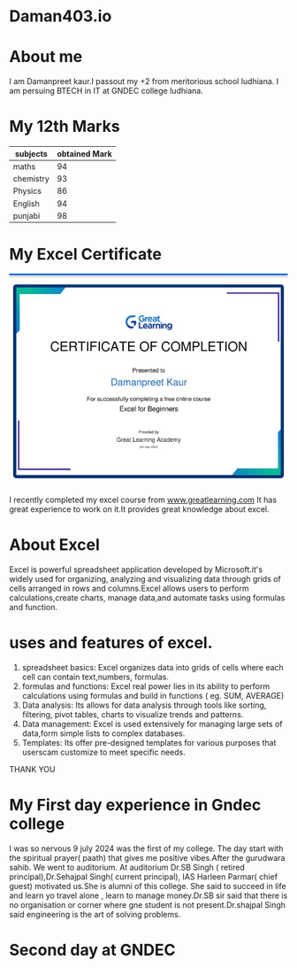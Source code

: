 
# Daman403.io                     

# About me


I am Damanpreet kaur.I passout my +2 from meritorious school ludhiana. I am persuing BTECH in IT at GNDEC college ludhiana.

# My 12th Marks

|subjects| obtained Mark|
|---------|-------------|
|maths| 94|
| chemistry| 93|
|Physics| 86|
|English| 94|
| punjabi| 98|

# My Excel Certificate 

![certificate](IMG-20240723-WA0001.jpg)

I recently completed my excel course from www.greatlearning.com It has great experience to work on it.It provides great knowledge about excel.

# About Excel
Excel is powerful spreadsheet application developed by Microsoft.it's  widely used for organizing, analyzing and visualizing data through grids of cells arranged in rows and columns.Excel allows users to perform calculations,create charts, manage data,and automate tasks using formulas and function.
# uses and features of excel.

1. spreadsheet basics: Excel organizes data into grids of cells where each cell can contain text,numbers, formulas.
2. formulas and functions: Excel real power lies in its ability to perform calculations using formulas and build in functions ( eg. SUM, AVERAGE)
3. Data analysis: Its allows for data analysis through tools like sorting, filtering, pivot tables, charts to visualize trends and patterns.
4. Data management: Excel is used extensively for managing large sets of data,form simple lists to complex databases.
5. Templates: Its offer pre-designed templates for various purposes that userscam customize to meet specific needs.

THANK YOU

# My First day experience in Gndec college 

I was so nervous 9 july 2024 was the first of my college. The day start with the spiritual prayer( paath) that gives me positive vibes.After the gurudwara sahib. We went to auditorium. At auditorium Dr.SB Singh ( retired principal),Dr.Sehajpal Singh( current principal), IAS Harleen Parmar( chief guest) motivated us.She is alumni of this college. She said to succeed in life and learn yo travel alone , learn to manage money.Dr.SB sir said that there is no organisation or corner where gne student is not present.Dr.shajpal Singh said engineering is the art of solving problems.

# Second day at GNDEC

